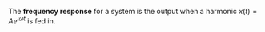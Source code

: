 The **frequency response** for a system is the output when a harmonic $x(t) = A e^{\iota \omega t}$ is fed in.